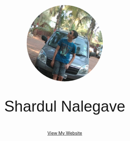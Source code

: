 
<div style="text-align: center; padding: 50px;">
	<img src="./profile.jpg" style="border-radius: 360px; height: 250px;">
	<p style="font-size: 50px; font-family: sans-serif;">Shardul Nalegave</p>
	<a href="https://shardul.netlify.com">View My Website</a>
</div>